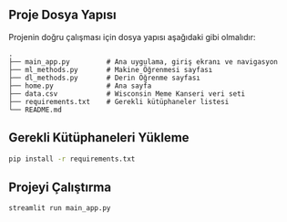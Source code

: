## Proje Dosya Yapısı

Projenin doğru çalışması için dosya yapısı aşağıdaki gibi olmalıdır:

```
.
├── main_app.py         # Ana uygulama, giriş ekranı ve navigasyon
├── ml_methods.py       # Makine Öğrenmesi sayfası
├── dl_methods.py       # Derin Öğrenme sayfası
├── home.py             # Ana sayfa
├── data.csv            # Wisconsin Meme Kanseri veri seti
├── requirements.txt    # Gerekli kütüphaneler listesi
└── README.md           
```


## Gerekli Kütüphaneleri Yükleme

```bash
pip install -r requirements.txt
```

## Projeyi Çalıştırma

```bash
streamlit run main_app.py
```

